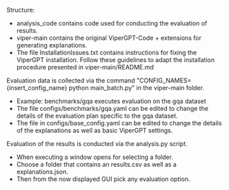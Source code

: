 Structure:
- analysis_code contains code used for conducting the evaluation of results.
- viper-main contains the original ViperGPT-Code + extensions for generating explanations.
- The file InstallationIssues.txt contains instructions for fixing the ViperGPT installation. 
  Follow these guidelines to adapt the installation procedure presented in viper-main/README.md

Evaluation data is collected via the command "CONFIG_NAMES={insert_config_name} python main_batch.py" in the viper-main folder.
- Example: benchmarks/gqa executes evaluation on the gqa dataset
- The file configs/benchmarks/gqa.yaml can be edited to change the details of the evaluation plan specific to the gqa dataset.
- The file in configs/base_config.yaml can be edited to change the details of the explanations as well as basic ViperGPT settings.

Evaluation of the results is conducted via the analysis.py script. 
- When executing a window opens for selecting a folder. 
- Choose a folder that contains an results.csv as well as a explanations.json. 
- Then from the now displayed GUI pick any evaluation option. 
